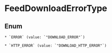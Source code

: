 
# FeedDownloadErrorType

## Enum


    * `ERROR` (value: `"DOWNLOAD_ERROR"`)

    * `HTTP_ERROR` (value: `"DOWNLOAD_HTTP_ERROR"`)



